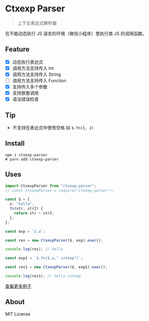 # Ctxexp Parser

> 上下文表达式解析器

在不能动态执行 JS 语言的环境（微信小程序）里执行类 JS 的调用函数。

## Feature

- [x] 动态执行表达式
- [x] 调用方法支持传入 Int
- [x] 调用方法支持传入 String
- [ ] 调用方法支持传入 Function
- [x] 支持传入多个参数
- [x] 支持嵌套调用
- [x] 语法错误检查

## Tip

- 不支持在表达式中使用空格 如 `$.fn(1, 2)`

## Install

```
npm i ctxexp-parser
# yarn add ctxexp-parser
```

## Uses

```js
import CtxexpParser from "ctxexp-parser";
// const CtxexpParser = require("ctxexp-parser");

const $ = {
  a: "hello",
  fn(str, str2) {
    return str + str2;
  },
};

const exp = `$.a`;

const res = new CtxexpParser($, exp).exec();

console.log(res); // hello

const exp1 = `$.fn($.a," cxtexp")`;

const res1 = new CtxexpParser($, exp1).exec();

console.log(res1); // hello cxtexp
```

[查看更多例子](https://github.com/WumaCoder/ctxexp-parser/blob/main/test/index.spec.ts)

## About

MIT License
